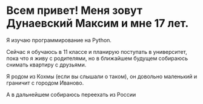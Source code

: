 # Всем привет! Меня зовут Дунаевский Максим и мне 17 лет. 
Я изучаю программирование на Python.

Сейчас я обучаюсь в 11 классе и планирую поступать в университет, пока что я живу с родителями, но в ближайшем будущем собираюсь снимать квартиру с друзьями.

Я родом из Кохмы (если вы слышали о таком), он довольно маленький и граничит с городом Иваново.

А в дальнейшем собираюсь переехать из России